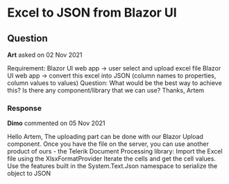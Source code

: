 # Excel to JSON from Blazor UI

## Question

**Art** asked on 02 Nov 2021

Requirement: Blazor UI web app -> user select and upload excel file Blazor UI web app -> convert this excel into JSON (column names to properties, column values to values) Question: What would be the best way to achieve this? Is there any component/library that we can use? Thanks, Artem

### Response

**Dimo** commented on 05 Nov 2021

Hello Artem, The uploading part can be done with our Blazor Upload component. Once you have the file on the server, you can use another product of ours - the Telerik Document Processing library: Import the Excel file using the XlsxFormatProvider Iterate the cells and get the cell values. Use the features built in the System.Text.Json namespace to serialize the object to JSON
